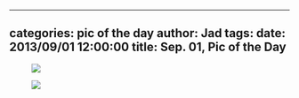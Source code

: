 
---
categories: pic of the day
author: Jad
tags: 
date: 2013/09/01 12:00:00
title: Sep. 01, Pic of the Day 
---

<figure>
<img src="/img/2013/09/01/img_2543_medium.jpg" />
<figcaption></figcaption>
</figure>

<figure>
<img src="/img/2013/09/01/img_2531_medium.jpg" />
<figcaption></figcaption>
</figure>
